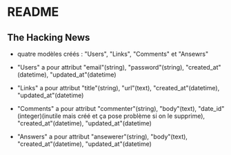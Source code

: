 # README

## The Hacking News

- quatre modèles créés : "Users", "Links", "Comments" et "Ansewrs"

* "Users" a pour attribut "email"(string),  "password"(string), "created_at"(datetime), "updated_at"(datetime)


* "Links" a pour attribut "title"(string), "url"(text), "created_at"(datetime), "updated_at"(datetime)

* "Comments" a pour attribut "commenter"(string), "body"(text), "date_id"(integer)(inutile mais créé et ça pose problème si on le supprime), "created_at"(datetime), "updated_at"(datetime)

* "Answers" a pour attribut "ansewerer"(string), "body"(text), "created_at"(datetime), "updated_at"(datetime)

